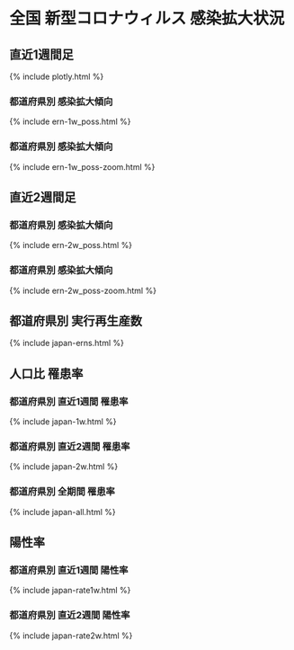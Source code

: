 # 全国 新型コロナウィルス 感染拡大状況

## 直近1週間足
{% include plotly.html %}
### 都道府県別 感染拡大傾向
{% include ern-1w_poss.html %}
### 都道府県別 感染拡大傾向
{% include ern-1w_poss-zoom.html %}

## 直近2週間足
### 都道府県別 感染拡大傾向
{% include ern-2w_poss.html %}
### 都道府県別 感染拡大傾向
{% include ern-2w_poss-zoom.html %}
## 都道府県別 実行再生産数
{% include japan-erns.html %}

## 人口比 罹患率
### 都道府県別 直近1週間 罹患率
{% include japan-1w.html %}
### 都道府県別 直近2週間 罹患率
{% include japan-2w.html %}
### 都道府県別 全期間 罹患率
{% include japan-all.html %}

## 陽性率
### 都道府県別 直近1週間 陽性率
{% include japan-rate1w.html %}
### 都道府県別 直近2週間 陽性率
{% include japan-rate2w.html %}
